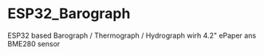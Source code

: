 # ESP32_Barograph
ESP32 based Barograph / Thermograph / Hydrograph wirh 4.2" ePaper ans BME280 sensor
